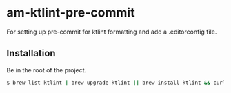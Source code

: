 # am-ktlint-pre-commit
For setting up pre-commit for ktlint formatting and add a .editorconfig file. 

## Installation
Be in the root of the project.

```bash
$ brew list ktlint | brew upgrade ktlint || brew install ktlint && curl -s -L "https://raw.githubusercontent.com/adaptdk/am-ktlint-pre-commit/master/pre-commit" > ../.git/hooks/pre-commit && chmod 755 ../.git/hooks/pre-commit && curl -s -L "https://raw.githubusercontent.com/adaptdk/am-ktlint-editorconfig/master/.editorconfig" > .editorconfig
```
